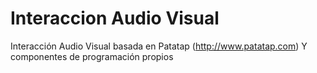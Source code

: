 Interaccion Audio Visual
==================

Interacción Audio Visual basada en Patatap (http://www.patatap.com)
Y componentes de programación propios